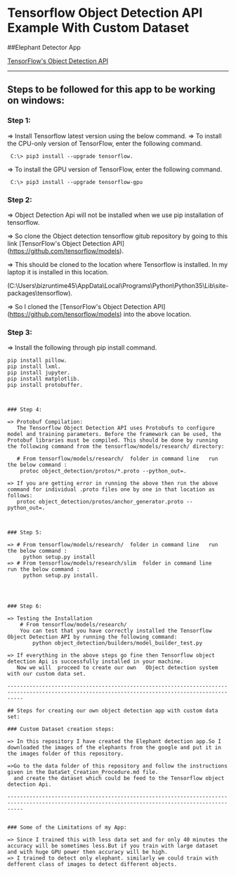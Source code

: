 # Tensorflow Object Detection API Example With Custom Dataset

##Elephant Detector App

[TensorFlow's Object Detection API](https://github.com/tensorflow/models/tree/master/research/object_detection)

-----------------------------------------------------------------------------------------------------------------------------------------
## Steps to be followed for this app to be working on windows:

### Step 1:

=> Install Tensorflow latest version using the below command.
=> To install the CPU-only version of TensorFlow, enter the following command.

     C:\> pip3 install --upgrade tensorflow.	
=> To install the GPU version of TensorFlow, enter the following command.

     C:\> pip3 install --upgrade tensorflow-gpu


		
### Step 2:

=> Object Detection Api will not be installed when we use pip installation of tensorflow. 

=> So clone the Object detection tensorflow gitub repository  by going to this link [TensorFlow's Object Detection API] (https://github.com/tensorflow/models).

=> This should be cloned to the location where Tensorflow is installed. In my laptop it is installed in this location.

   (C:\Users\bizruntime45\AppData\Local\Programs\Python\Python35\Lib\site-packages\tensorflow).
   
=> So I cloned the  [TensorFlow's Object Detection API] (https://github.com/tensorflow/models) into the above location.


   
### Step 3:

=> Install the following through pip install command.

```
pip install pillow.
pip install lxml.
pip install jupyter.
pip install matplotlib.
pip install protobuffer.


		
### Step 4:

=> Protobuf Compilation:
   The Tensorflow Object Detection API uses Protobufs to configure model and training parameters. Before the framework can be used, the Protobuf libraries must be compiled. This should be done by running the following command from the tensorflow/models/research/ directory:

   # From tensorflow/models/research/  folder in command line   run the below command :
	protoc object_detection/protos/*.proto --python_out=.  

=> If you are getting error in running the above then run the above command for individual .proto files one by one in that location as follows:
   protoc object_detection/protos/anchor_generator.proto --python_out=.

   
  
### Step 5:

=> # From tensorflow/models/research/  folder in command line   run the below command :
     python setup.py install
=> # From tensorflow/models/research/slim  folder in command line   run the below command :
     python setup.py install.



	 
### Step 6:

=> Testing the Installation
	# From tensorflow/models/research/
	You can test that you have correctly installed the Tensorflow Object Detection API by running the following command:
		python object_detection/builders/model_builder_test.py

=> If everything in the above steps go fine then Tensorflow object detection Api is successfully installed in your machine. 
   Now we will	proceed to create our own 	Object detection system with our custom data set.

-------------------------------------------------------------------------------------------------------------------------------------------------

## Steps for creating our own object detection app with custom data set:

### Custom Dataset creation steps:

=> In this repository I have created the Elephant detection app.So I downloaded the images of the elephants from the google and put it in the images folder of this repository.

=>Go to the data folder of this repository and follow the instructions given in the DataSet_Creation_Procedure.md file.
  and create the dataset which could be feed to the Tensorflow object detection Api.

-------------------------------------------------------------------------------------------------------------------------------------------------

	
### Some of the Limitations of my App:

=> Since I trained this with less data set and for only 40 minutes the accuracy will be sometimes less.But if you train with large dataset and with huge GPU power then accuracy will be high.
=> I trained to detect only elephant. similarly we could train with defferent class of images to detect different objects.



